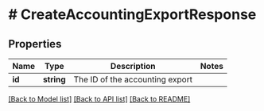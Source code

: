 # # CreateAccountingExportResponse

## Properties

Name | Type | Description | Notes
------------ | ------------- | ------------- | -------------
**id** | **string** | The ID of the accounting export |

[[Back to Model list]](../../README.md#models) [[Back to API list]](../../README.md#endpoints) [[Back to README]](../../README.md)
